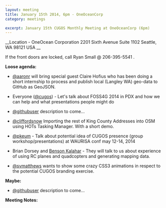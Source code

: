 ```yaml
---
layout: meeting
title: January 15th 2014, 6pm - OneOceanCorp
category: meetings

excerpt: January 15th CUGOS Monthly Meeting at OneOceanCorp (6pm)
---
```


__Location -  OneOcean Corporation 2201 Sixth Avenue Suite 1102 Seattle, WA 98121 USA __

If the front doors are locked, call Ryan Small @ 206-395-5541 .

__Loose agenda:__

- [@aaronr](https://github.com/aaronr) will bring special guest Claire Hofius who has been doing a short internship to process and publish local (Langley WA) geo-data to GitHub as GeoJSON.
- Everyone ([@cugos](https://github.com/cugos)) - Let's talk about FOSS4G 2014 in PDX and how we can help and what presentations people might do

- [@githubuser](https://yoururl.com/) description to come...
- [@cliffordsnow](https://github.com/cliffordsnow) Importing the rest of King County Addresses into OSM using HOTs Tasking Manager. With a short demo.
- [@pkeum](https://github.com/keum) - Talk about potential idea of CUGOS presence (group workshop/presentations) at WAURISA conf may 12-14, 2014
- Brian Dorsey and [Benson Kalahar](http://www.youtube.com/user/bensonk42/videos)  - They will talk to us about experience of using RC planes and quadcopters and generating mapping data.
- [@svmatthews](https://github.com/svmatthews) wants to show some crazy CSS3 animations in respect to the potential CUGOS branding exercise.

__Maybe:__

- [@githubuser](https://yoururl.com/) description to come...

__Meeting Notes:__

